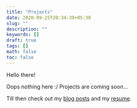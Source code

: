 ```yaml
---
title: "Projects"
date: 2020-09-25T20:34:39+05:30
slug: ""
description: ""
keywords: []
draft: true
tags: []
math: false
toc: false
---
```


Hello there!

Oops nothing here :/ Projects are coming soon...

Till then check out my [blog posts](/) and my [resume](/resume.pdf).